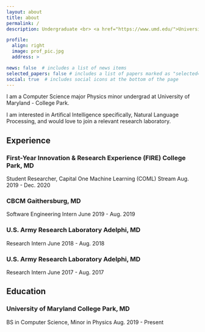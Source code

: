 ```yaml
---
layout: about
title: about
permalink: /
description: Undergraduate <br> <a href="https://www.umd.edu/">University of Maryland</a>

profile:
  align: right
  image: prof_pic.jpg
  address: >

news: false  # includes a list of news items
selected_papers: false # includes a list of papers marked as "selected={true}"
social: true  # includes social icons at the bottom of the page
---
```

<!-- 
Write your biography here. Tell the world about yourself. Link to your favorite [subreddit](http://reddit.com){:target="\_blank"}. You can put a picture in, too. The code is already in, just name your picture `prof_pic.jpg` and put it in the `img/` folder.

Put your address / P.O. box / other info right below your picture. You can also disable any these elements by editing `profile` property of the YAML header of your `_pages/about.md`. Edit `_bibliography/papers.bib` and Jekyll will render your [publications page](/al-folio/publications/) automatically.

Link to your social media connections, too. This theme is set up to use [Font Awesome icons](http://fortawesome.github.io/Font-Awesome/){:target="\_blank"} and [Academicons](https://jpswalsh.github.io/academicons/){:target="\_blank"}, like the ones below. Add your Facebook, Twitter, LinkedIn, Google Scholar, or just disable all of them. -->

I am a Computer Science major Physics minor undergrad at University of Maryland - College Park.

I am interested in Artifical Intelligence specifically, Natural Language Processing, and would love to join a relevant research laboratory.

## Experience

### First-Year Innovation & Research Experience (FIRE) College Park, MD
Student Researcher, Capital One Machine Learning (COML) Stream Aug. 2019 - Dec. 2020

### CBCM Gaithersburg, MD
Software Engineering Intern June 2019 - Aug. 2019

### U.S. Army Research Laboratory Adelphi, MD
Research Intern June 2018 - Aug. 2018

### U.S. Army Research Laboratory Adelphi, MD
Research Intern June 2017 - Aug. 2017

## Education
### University of Maryland College Park, MD
BS in Computer Science, Minor in Physics Aug. 2019 - Present